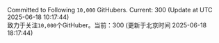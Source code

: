 Committed to Following `10,000` GitHubers. Current: <!-- FOLLOWING_COUNT -->300<!-- FOLLOWING_COUNT --> (Update at UTC <!-- LAST_UPDATED -->2025-06-18 10:17:44<!-- LAST_UPDATED -->)<br>
致力于关注`10,000`个GitHuber。当前：<!-- FOLLOWING_COUNT -->300<!-- FOLLOWING_COUNT --> (更新于北京时间 <!-- LAST_UPDATED_CST -->2025-06-18 18:17:44<!-- LAST_UPDATED_CST -->)

